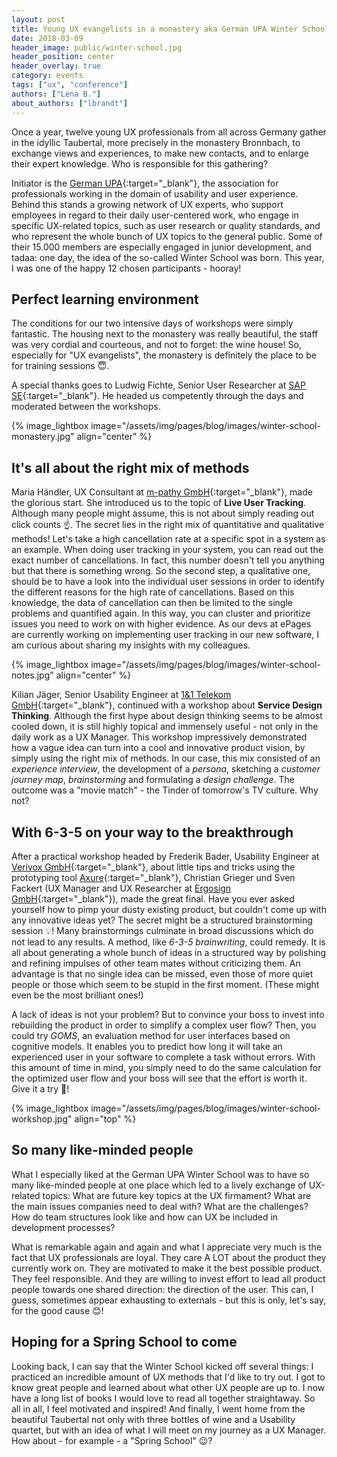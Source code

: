 ```yaml
---
layout: post
title: Young UX evangelists in a monastery aka German UPA Winter School
date: 2018-03-09
header_image: public/winter-school.jpg
header_position: center
header_overlay: true
category: events
tags: ["ux", "conference"]
authors: ["Lena B."]
about_authors: ["lbrandt"]
---
```


Once a year, twelve young UX professionals from all across Germany gather in the idyllic Taubertal, more precisely in the monastery Bronnbach, to exchange views and experiences, to make new contacts, and to enlarge their expert knowledge.
Who is responsible for this gathering?

Initiator is the [German UPA](https://www.germanupa.de/){:target="_blank"}, the association for professionals working in the domain of usability and user experience.
Behind this stands a growing network of UX experts, who support employees in regard to their daily user-centered work, who engage in specific UX-related topics, such as user research or quality standards, and who represent the whole bunch of UX topics to the general public.
Some of their 15.000 members are especially engaged in junior development, and tadaa: one day, the idea of the so-called Winter School was born.
This year, I was one of the happy 12 chosen participants - hooray!

## Perfect learning environment

The conditions for our two intensive days of workshops were simply fantastic.
The housing next to the monastery was really beautiful, the staff was very cordial and courteous, and not to forget: the wine house!
So, especially for "UX evangelists", the monastery is definitely the place to be for training sessions 😇.

A special thanks goes to Ludwig Fichte, Senior User Researcher at [SAP SE](https://www.sap.com/index.html){:target="_blank"}.
He headed us competently through the days and moderated between the workshops.

{% image_lightbox image="/assets/img/pages/blog/images/winter-school-monastery.jpg" align="center" %}

## It's all about the right mix of methods

Maria Händler, UX Consultant at [m-pathy GmbH](https://www.m-pathy.com/en/){:target="_blank"}, made the glorious start.
She introduced us to the topic of **Live User Tracking**.
Although many people might assume, this is not about simply reading out click counts ☝️.
The secret lies in the right mix of quantitative and qualitative methods!
Let's take a high cancellation rate at a specific spot in a system as an example.
When doing user tracking in your system, you can read out the exact number of cancellations.
In fact, this number doesn't tell you anything but that there is something wrong.
So the second step, a qualitative one, should be to have a look into the individual user sessions in order to identify the different reasons for the high rate of cancellations.
Based on this knowledge, the data of cancellation can then be limited to the single problems and quantified again.
In this way, you can cluster and prioritize issues you need to work on with higher evidence.
As our devs at ePages are currently working on implementing user tracking in our new software, I am curious about sharing my insights with my colleagues.

{% image_lightbox image="/assets/img/pages/blog/images/winter-school-notes.jpg" align="center" %}


Kilian Jäger, Senior Usability Engineer at [1&1 Telekom GmbH](https://www.1and1.com/){:target="_blank"}, continued with a workshop about **Service Design Thinking**.
Although the first hype about design thinking seems to be almost cooled down, it is still highly topical and immensely useful - not only in the daily work as a UX Manager.
This workshop impressively demonstrated how a vague idea can turn into a cool and innovative product vision, by simply using the right mix of methods.
In our case, this mix consisted of an _experience interview_, the development of a _persona_, sketching a _customer journey map_, _brainstorming_ and formulating a _design challenge_.
The outcome was a "movie match" - the Tinder of tomorrow's TV culture.
Why not?


## With 6-3-5 on your way to the breakthrough

After a practical workshop headed by Frederik Bader, Usability Engineer at [Verivox GmbH](https://www.verivox.de/){:target="_blank"}, about little tips and tricks using the prototyping tool [Axure](https://www.axure.com/){:target="_blank"}, Christian Grieger und Sven Fackert (UX Manager and UX Researcher at [Ergosign GmbH](https://www.ergosign.de/en/){:target="_blank"}), made the great final.
Have you ever asked yourself how to pimp your dusty existing product, but couldn't come up with any innovative ideas yet?
The secret might be a structured brainstorming session 💡!
Many brainstormings culminate in broad discussions which do not lead to any results.
A method, like _6-3-5 brainwriting_, could remedy.
It is all about generating a whole bunch of ideas in a structured way by polishing and refining impulses of other team mates without criticizing them.
An advantage is that no single idea can be missed, even those of more quiet people or those which seem to be stupid in the first moment.
(These might even be the most brilliant ones!)

A lack of ideas is not your problem?
But to convince your boss to invest into rebuilding the product in order to simplify a complex user flow?
Then, you could try _GOMS_, an evaluation method for user interfaces based on cognitive models.
It enables you to predict how long it will take an experienced user in your software to complete a task without errors.
With this amount of time in mind, you simply need to do the same calculation for the optimized user flow and your boss will see that the effort is worth it.
Give it a try 🙂!

{% image_lightbox image="/assets/img/pages/blog/images/winter-school-workshop.jpg" align="top" %}


## So many like-minded people

What I especially liked at the German UPA Winter School was to have so many like-minded people at one place which led to a lively exchange of UX-related topics:
What are future key topics at the UX firmament?
What are the main issues companies need to deal with?
What are the challenges?
How do team structures look like and how can UX be included in development processes?

What is remarkable again and again and what I appreciate very much is the fact that UX professionals are loyal.
They care A LOT about the product they currently work on.
They are motivated to make it the best possible product.
They feel responsible.
And they are willing to invest effort to lead all product people towards one shared direction:
the direction of the user.
This can, I guess, sometimes appear exhausting to externals - but this is only, let's say, for the good cause 😊!


## Hoping for a Spring School to come

Looking back, I can say that the Winter School kicked off several things:
I practiced an incredible amount of UX methods that I'd like to try out.
I got to know great people and learned about what other UX people are up to.
I now have a long list of books I would love to read all together straightaway.
So all in all, I feel motivated and inspired!
And finally, I went home from the beautiful Taubertal not only with three bottles of wine and a Usability quartet, but with an idea of what I will meet on my journey as a UX Manager.
How about - for example - a "Spring School" 😉?
